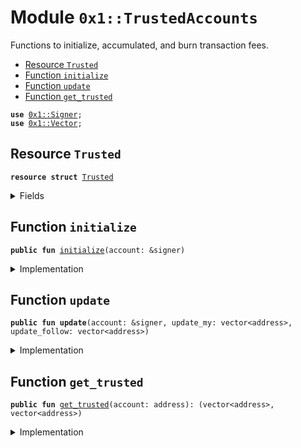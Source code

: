 
<a name="0x1_TrustedAccounts"></a>

# Module `0x1::TrustedAccounts`

Functions to initialize, accumulated, and burn transaction fees.


-  [Resource `Trusted`](#0x1_TrustedAccounts_Trusted)
-  [Function `initialize`](#0x1_TrustedAccounts_initialize)
-  [Function `update`](#0x1_TrustedAccounts_update)
-  [Function `get_trusted`](#0x1_TrustedAccounts_get_trusted)


<pre><code><b>use</b> <a href="Signer.md#0x1_Signer">0x1::Signer</a>;
<b>use</b> <a href="Vector.md#0x1_Vector">0x1::Vector</a>;
</code></pre>



<a name="0x1_TrustedAccounts_Trusted"></a>

## Resource `Trusted`



<pre><code><b>resource</b> <b>struct</b> <a href="TrustedAccounts.md#0x1_TrustedAccounts_Trusted">Trusted</a>
</code></pre>



<details>
<summary>Fields</summary>


<dl>
<dt>
<code>my_trusted_accounts: vector&lt;address&gt;</code>
</dt>
<dd>

</dd>
<dt>
<code>follow_operators_trusting_accounts: vector&lt;address&gt;</code>
</dt>
<dd>

</dd>
</dl>


</details>

<a name="0x1_TrustedAccounts_initialize"></a>

## Function `initialize`



<pre><code><b>public</b> <b>fun</b> <a href="TrustedAccounts.md#0x1_TrustedAccounts_initialize">initialize</a>(account: &signer)
</code></pre>



<details>
<summary>Implementation</summary>


<pre><code><b>public</b> <b>fun</b> <a href="TrustedAccounts.md#0x1_TrustedAccounts_initialize">initialize</a>(account: &signer) {
  move_to&lt;<a href="TrustedAccounts.md#0x1_TrustedAccounts_Trusted">Trusted</a>&gt;(account, <a href="TrustedAccounts.md#0x1_TrustedAccounts_Trusted">Trusted</a>{
    my_trusted_accounts: <a href="Vector.md#0x1_Vector_empty">Vector::empty</a>(),
    follow_operators_trusting_accounts: <a href="Vector.md#0x1_Vector_empty">Vector::empty</a>()
  });
}
</code></pre>



</details>

<a name="0x1_TrustedAccounts_update"></a>

## Function `update`



<pre><code><b>public</b> <b>fun</b> <b>update</b>(account: &signer, update_my: vector&lt;address&gt;, update_follow: vector&lt;address&gt;)
</code></pre>



<details>
<summary>Implementation</summary>


<pre><code><b>public</b> <b>fun</b> <b>update</b>(account: &signer, update_my: vector&lt;address&gt;, update_follow: vector&lt;address&gt;) <b>acquires</b> <a href="TrustedAccounts.md#0x1_TrustedAccounts_Trusted">Trusted</a>{
  // TODO: Check <b>exists</b>
  // exists_at(payee)
  <b>let</b> state = borrow_global_mut&lt;<a href="TrustedAccounts.md#0x1_TrustedAccounts_Trusted">Trusted</a>&gt;(<a href="Signer.md#0x1_Signer_address_of">Signer::address_of</a>(account));
  state.my_trusted_accounts = update_my;
  state.follow_operators_trusting_accounts = update_follow;
}
</code></pre>



</details>

<a name="0x1_TrustedAccounts_get_trusted"></a>

## Function `get_trusted`



<pre><code><b>public</b> <b>fun</b> <a href="TrustedAccounts.md#0x1_TrustedAccounts_get_trusted">get_trusted</a>(account: address): (vector&lt;address&gt;, vector&lt;address&gt;)
</code></pre>



<details>
<summary>Implementation</summary>


<pre><code><b>public</b> <b>fun</b> <a href="TrustedAccounts.md#0x1_TrustedAccounts_get_trusted">get_trusted</a>(account: address): (vector&lt;address&gt;, vector&lt;address&gt;) <b>acquires</b> <a href="TrustedAccounts.md#0x1_TrustedAccounts_Trusted">Trusted</a>{
  <b>assert</b>(<b>exists</b>&lt;<a href="TrustedAccounts.md#0x1_TrustedAccounts_Trusted">Trusted</a>&gt;(account), 220101011000);
  <b>let</b> state = borrow_global&lt;<a href="TrustedAccounts.md#0x1_TrustedAccounts_Trusted">Trusted</a>&gt;(account);
  (*&state.my_trusted_accounts, *&state.follow_operators_trusting_accounts)
}
</code></pre>



</details>


[//]: # ("File containing references which can be used from documentation")
[ACCESS_CONTROL]: https://github.com/diem/lip/blob/master/lips/lip-2.md
[ROLE]: https://github.com/diem/lip/blob/master/lips/lip-2.md#roles
[PERMISSION]: https://github.com/diem/lip/blob/master/lips/lip-2.md#permissions
